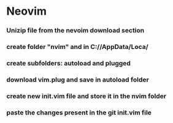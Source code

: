 # Neovim

 ### Unizip file from the nevoim download section
 ### create folder "nvim" and in C:/<user>/AppData/Loca/
 ### create subfolders: autoload and plugged
 ### download vim.plug and save in autoload folder
 ### create new init.vim file and store it in the nvim folder
 ### paste the changes present in the git init.vim file
 
